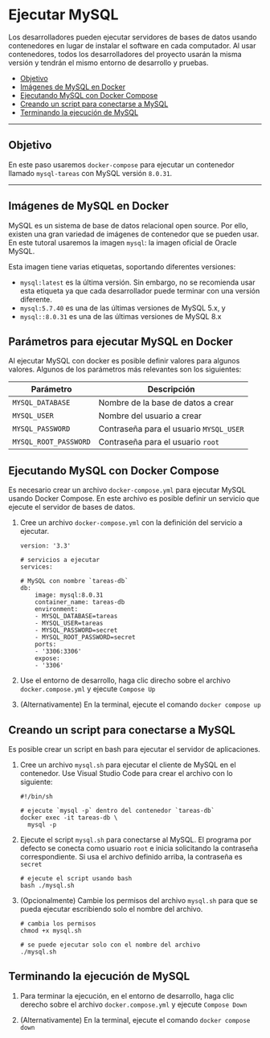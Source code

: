 # Ejecutar MySQL

Los desarrolladores pueden ejecutar servidores de bases de datos usando contenedores en lugar de instalar el software en cada computador. Al usar contenedores, todos los desarrolladores del proyecto usarán la misma versión y  tendrán el mismo entorno de desarrollo y pruebas.


- [Objetivo](#objetivo)
- [Imágenes de MySQL en Docker](#imágenes-de-mysql-en-docker)
- [Ejecutando MySQL con Docker Compose](#ejecutando-mysql-con-docker-compose)
- [Creando un script para conectarse a MySQL](#creando-un-script-para-conectarse-a-mysql)
- [Terminando la ejecución de MySQL](#terminando-la-ejecución-de-mysql)


---

## Objetivo

En este paso usaremos `docker-compose` para ejecutar un contenedor llamado `mysql-tareas` con MySQL versión `8.0.31`.

---

## Imágenes de MySQL en Docker

MySQL es un sistema de base de datos relacional open source. Por ello, existen una gran variedad de imágenes de contenedor que se pueden usar. En este tutoral usaremos la imagen `mysql`: la imagen oficial de Oracle MySQL.

Esta imagen tiene varias etiquetas, soportando diferentes versiones:
- `mysql:latest` es la última versión. Sin embargo, no se recomienda usar esta etiqueta ya que cada desarrollador puede terminar con una versión diferente.
- `mysql:5.7.40` es una de las últimas versiones de MySQL 5.x, y
- `mysql::8.0.31` es una de las últimas versiones de MySQL 8.x


## Parámetros para ejecutar MySQL en Docker

Al ejecutar MySQL con docker es posible definir valores para algunos valores. Algunos de los parámetros más relevantes son los siguientes:

| Parámetro             | Descripción                             |
|-----------------------|-----------------------------------------|
| `MYSQL_DATABASE`      | Nombre de la base de datos a crear      | 
| `MYSQL_USER`          | Nombre del usuario a crear              |
| `MYSQL_PASSWORD`      | Contraseña para el usuario `MYSQL_USER` |
| `MYSQL_ROOT_PASSWORD` | Contraseña para el usuario `root`       |


## Ejecutando MySQL con Docker Compose

Es necesario crear un archivo `docker-compose.yml` para ejecutar MySQL usando Docker Compose. En este archivo es posible definir un servicio que ejecute el servidor de bases de datos.

1. Cree un archivo `docker-compose.yml` con la definición del servicio a ejecutar. 

    ```
    version: '3.3'

    # servicios a ejecutar
    services:

    # MySQL con nombre `tareas-db`
    db:
        image: mysql:8.0.31
        container_name: tareas-db
        environment:
        - MYSQL_DATABASE=tareas
        - MYSQL_USER=tareas
        - MYSQL_PASSWORD=secret
        - MYSQL_ROOT_PASSWORD=secret
        ports:
        - '3306:3306'
        expose:
        - '3306'
    ```

2. Use el entorno de desarrollo, haga clic direcho sobre el archivo `docker.compose.yml` y ejecute `Compose Up`

3. (Alternativamente) En la terminal, ejecute el comando `docker compose up`


## Creando un script para conectarse a MySQL

Es posible crear un script en bash para ejecutar el servidor de aplicaciones.

1. Cree un archivo `mysql.sh` para ejecutar el cliente de MySQL en el contenedor. Use Visual Studio Code para crear el archivo con lo siguiente:

    ```
    #!/bin/sh

    # ejecute `mysql -p` dentro del contenedor `tareas-db`
    docker exec -it tareas-db \
      mysql -p

    ```

2. Ejecute el script `mysql.sh` para conectarse al MySQL. El programa por defecto se conecta como usuario `root` e inicia solicitando la contraseña correspondiente. Si usa el archivo definido arriba, la contraseña es `secret`

    ```
    # ejecute el script usando bash
    bash ./mysql.sh
    ```

2. (Opcionalmente) Cambie los permisos del archivo `mysql.sh` para que se pueda ejecutar escribiendo solo el nombre del archivo.

    ```
    # cambia los permisos
    chmod +x mysql.sh

    # se puede ejecutar solo con el nombre del archivo
    ./mysql.sh
    ```

## Terminando la ejecución de MySQL


1. Para terminar la ejecución, en el entorno de desarrollo, haga clic derecho sobre el archivo `docker.compose.yml` y ejecute `Compose Down`

2. (Alternativamente) En la terminal, ejecute el comando `docker compose down`


